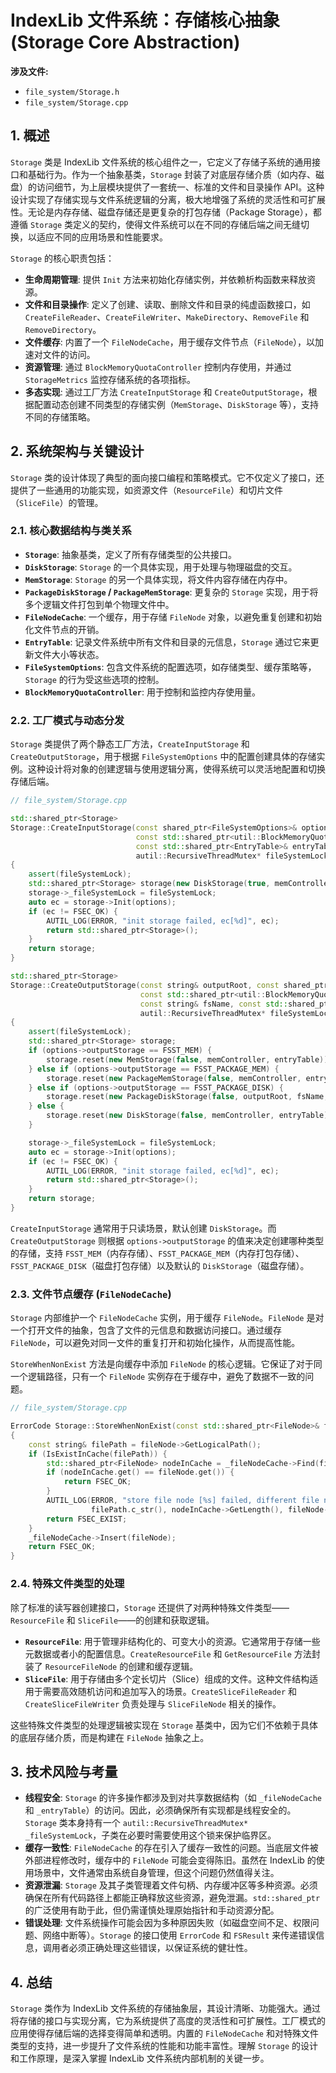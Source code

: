 
# IndexLib 文件系统：存储核心抽象 (Storage Core Abstraction)

**涉及文件:**
* `file_system/Storage.h`
* `file_system/Storage.cpp`

## 1. 概述

`Storage` 类是 IndexLib 文件系统的核心组件之一，它定义了存储子系统的通用接口和基础行为。作为一个抽象基类，`Storage` 封装了对底层存储介质（如内存、磁盘）的访问细节，为上层模块提供了一套统一、标准的文件和目录操作 API。这种设计实现了存储实现与文件系统逻辑的分离，极大地增强了系统的灵活性和可扩展性。无论是内存存储、磁盘存储还是更复杂的打包存储（Package Storage），都遵循 `Storage` 类定义的契约，使得文件系统可以在不同的存储后端之间无缝切换，以适应不同的应用场景和性能要求。

`Storage` 的核心职责包括：

*   **生命周期管理**: 提供 `Init` 方法来初始化存储实例，并依赖析构函数来释放资源。
*   **文件和目录操作**: 定义了创建、读取、删除文件和目录的纯虚函数接口，如 `CreateFileReader`、`CreateFileWriter`、`MakeDirectory`、`RemoveFile` 和 `RemoveDirectory`。
*   **文件缓存**: 内置了一个 `FileNodeCache`，用于缓存文件节点（`FileNode`），以加速对文件的访问。
*   **资源管理**: 通过 `BlockMemoryQuotaController` 控制内存使用，并通过 `StorageMetrics` 监控存储系统的各项指标。
*   **多态实现**: 通过工厂方法 `CreateInputStorage` 和 `CreateOutputStorage`，根据配置动态创建不同类型的存储实例（`MemStorage`、`DiskStorage` 等），支持不同的存储策略。

## 2. 系统架构与关键设计

`Storage` 类的设计体现了典型的面向接口编程和策略模式。它不仅定义了接口，还提供了一些通用的功能实现，如资源文件（`ResourceFile`）和切片文件（`SliceFile`）的管理。

### 2.1. 核心数据结构与类关系

*   **`Storage`**: 抽象基类，定义了所有存储类型的公共接口。
*   **`DiskStorage`**: `Storage` 的一个具体实现，用于处理与物理磁盘的交互。
*   **`MemStorage`**: `Storage` 的另一个具体实现，将文件内容存储在内存中。
*   **`PackageDiskStorage` / `PackageMemStorage`**: 更复杂的 `Storage` 实现，用于将多个逻辑文件打包到单个物理文件中。
*   **`FileNodeCache`**: 一个缓存，用于存储 `FileNode` 对象，以避免重复创建和初始化文件节点的开销。
*   **`EntryTable`**: 记录文件系统中所有文件和目录的元信息，`Storage` 通过它来更新文件大小等状态。
*   **`FileSystemOptions`**: 包含文件系统的配置选项，如存储类型、缓存策略等，`Storage` 的行为受这些选项的控制。
*   **`BlockMemoryQuotaController`**: 用于控制和监控内存使用量。

### 2.2. 工厂模式与动态分发

`Storage` 类提供了两个静态工厂方法，`CreateInputStorage` 和 `CreateOutputStorage`，用于根据 `FileSystemOptions` 中的配置创建具体的存储实例。这种设计将对象的创建逻辑与使用逻辑分离，使得系统可以灵活地配置和切换存储后端。

```cpp
// file_system/Storage.cpp

std::shared_ptr<Storage>
Storage::CreateInputStorage(const shared_ptr<FileSystemOptions>& options,
                            const std::shared_ptr<util::BlockMemoryQuotaController>& memController,
                            const std::shared_ptr<EntryTable>& entryTable,
                            autil::RecursiveThreadMutex* fileSystemLock) noexcept
{
    assert(fileSystemLock);
    std::shared_ptr<Storage> storage(new DiskStorage(true, memController, entryTable));
    storage->_fileSystemLock = fileSystemLock;
    auto ec = storage->Init(options);
    if (ec != FSEC_OK) {
        AUTIL_LOG(ERROR, "init storage failed, ec[%d]", ec);
        return std::shared_ptr<Storage>();
    }
    return storage;
}

std::shared_ptr<Storage>
Storage::CreateOutputStorage(const string& outputRoot, const shared_ptr<FileSystemOptions>& options,
                             const std::shared_ptr<util::BlockMemoryQuotaController>& memController,
                             const string& fsName, const std::shared_ptr<EntryTable>& entryTable,
                             autil::RecursiveThreadMutex* fileSystemLock) noexcept
{
    assert(fileSystemLock);
    std::shared_ptr<Storage> storage;
    if (options->outputStorage == FSST_MEM) {
        storage.reset(new MemStorage(false, memController, entryTable));
    } else if (options->outputStorage == FSST_PACKAGE_MEM) {
        storage.reset(new PackageMemStorage(false, memController, entryTable));
    } else if (options->outputStorage == FSST_PACKAGE_DISK) {
        storage.reset(new PackageDiskStorage(false, outputRoot, fsName, memController, entryTable));
    } else {
        storage.reset(new DiskStorage(false, memController, entryTable));
    }

    storage->_fileSystemLock = fileSystemLock;
    auto ec = storage->Init(options);
    if (ec != FSEC_OK) {
        AUTIL_LOG(ERROR, "init storage failed, ec[%d]", ec);
        return std::shared_ptr<Storage>();
    }
    return storage;
}
```

`CreateInputStorage` 通常用于只读场景，默认创建 `DiskStorage`。而 `CreateOutputStorage` 则根据 `options->outputStorage` 的值来决定创建哪种类型的存储，支持 `FSST_MEM`（内存存储）、`FSST_PACKAGE_MEM`（内存打包存储）、`FSST_PACKAGE_DISK`（磁盘打包存储）以及默认的 `DiskStorage`（磁盘存储）。

### 2.3. 文件节点缓存 (`FileNodeCache`)

`Storage` 内部维护一个 `FileNodeCache` 实例，用于缓存 `FileNode`。`FileNode` 是对一个打开文件的抽象，包含了文件的元信息和数据访问接口。通过缓存 `FileNode`，可以避免对同一文件的重复打开和初始化操作，从而提高性能。

`StoreWhenNonExist` 方法是向缓存中添加 `FileNode` 的核心逻辑。它保证了对于同一个逻辑路径，只有一个 `FileNode` 实例存在于缓存中，避免了数据不一致的问题。

```cpp
// file_system/Storage.cpp

ErrorCode Storage::StoreWhenNonExist(const std::shared_ptr<FileNode>& fileNode) noexcept
{
    const string& filePath = fileNode->GetLogicalPath();
    if (IsExistInCache(filePath)) {
        std::shared_ptr<FileNode> nodeInCache = _fileNodeCache->Find(filePath);
        if (nodeInCache.get() == fileNode.get()) {
            return FSEC_OK;
        }
        AUTIL_LOG(ERROR, "store file node [%s] failed, different file node already exist. old len[%lu] new len[%lu] ",
                  filePath.c_str(), nodeInCache->GetLength(), fileNode->GetLength());
        return FSEC_EXIST;
    }
    _fileNodeCache->Insert(fileNode);
    return FSEC_OK;
}
```

### 2.4. 特殊文件类型的处理

除了标准的读写器创建接口，`Storage` 还提供了对两种特殊文件类型——`ResourceFile` 和 `SliceFile`——的创建和获取逻辑。

*   **`ResourceFile`**: 用于管理非结构化的、可变大小的资源。它通常用于存储一些元数据或者小的配置信息。`CreateResourceFile` 和 `GetResourceFile` 方法封装了 `ResourceFileNode` 的创建和缓存逻辑。
*   **`SliceFile`**: 用于存储由多个定长切片（Slice）组成的文件。这种文件结构适用于需要高效随机访问和追加写入的场景。`CreateSliceFileReader` 和 `CreateSliceFileWriter` 负责处理与 `SliceFileNode` 相关的操作。

这些特殊文件类型的处理逻辑被实现在 `Storage` 基类中，因为它们不依赖于具体的底层存储介质，而是构建在 `FileNode` 抽象之上。

## 3. 技术风险与考量

*   **线程安全**: `Storage` 的许多操作都涉及到对共享数据结构（如 `_fileNodeCache` 和 `_entryTable`）的访问。因此，必须确保所有实现都是线程安全的。`Storage` 类本身持有一个 `autil::RecursiveThreadMutex* _fileSystemLock`，子类在必要时需要使用这个锁来保护临界区。
*   **缓存一致性**: `FileNodeCache` 的存在引入了缓存一致性的问题。当底层文件被外部进程修改时，缓存中的 `FileNode` 可能会变得陈旧。虽然在 IndexLib 的使用场景中，文件通常由系统自身管理，但这个问题仍然值得关注。
*   **资源泄漏**: `Storage` 及其子类管理着文件句柄、内存缓冲区等多种资源。必须确保在所有代码路径上都能正确释放这些资源，避免泄漏。`std::shared_ptr` 的广泛使用有助于此，但仍需谨慎处理原始指针和手动资源分配。
*   **错误处理**: 文件系统操作可能会因为多种原因失败（如磁盘空间不足、权限问题、网络中断等）。`Storage` 的接口使用 `ErrorCode` 和 `FSResult` 来传递错误信息，调用者必须正确处理这些错误，以保证系统的健壮性。

## 4. 总结

`Storage` 类作为 IndexLib 文件系统的存储抽象层，其设计清晰、功能强大。通过将存储的接口与实现分离，它为系统提供了高度的灵活性和可扩展性。工厂模式的应用使得存储后端的选择变得简单和透明。内置的 `FileNodeCache` 和对特殊文件类型的支持，进一步提升了文件系统的性能和功能丰富性。理解 `Storage` 的设计和工作原理，是深入掌握 IndexLib 文件系统内部机制的关键一步。
